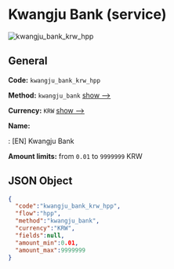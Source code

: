 
# Kwangju Bank (service) 
![kwangju_bank_krw_hpp](https://static.openfintech.io/payment_methods/kwangju_bank_krw_hpp/logo.svg?w=400&c=v0.59.26#w200)  

## General 
 
**Code:** `kwangju_bank_krw_hpp` 
 
**Method:** `kwangju_bank` 
 [show -->](/payment-methods/kwangju_bank/) 
 
**Currency:** `KRW` [show -->](/currencies/KRW/) 
 
**Name:** 
 
:	[EN] Kwangju Bank 
 
**Amount limits:** from `0.01` to `9999999` KRW 

## JSON Object 

```json
{
  "code":"kwangju_bank_krw_hpp",
  "flow":"hpp",
  "method":"kwangju_bank",
  "currency":"KRW",
  "fields":null,
  "amount_min":0.01,
  "amount_max":9999999
}
```  
